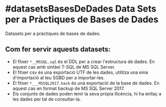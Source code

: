 # #datasetsBasesDeDades Data Sets per a Pràctiques de Bases de Dades

Datasets per a pràctiques de bases de dades.

## Com fer servir aquests datasets:

* El fitxer `*__MSSQL.sql` és el DDL per a crear l'estructura de dades. En aquest cas amb sintàxi T-SQL de MS SQL Server.
* El fitxer csv és una exportació UTF de les dades, utilitza una eina d'importació al teu SGBD per a importar-les.
* El fitxer `*___MSSQL2017.back` és una exportació de la base de dades. En aquest cas en format backup de MS SQL Server 2017.
* Els conjunts de dades poden tenir la seva pròpia llicència, hi ha enllaç a les dades per tal de consultar-la.

